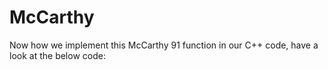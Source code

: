 # McCarthy
Now how we implement this McCarthy 91 function in our C++ code,  have a look at the below code:
